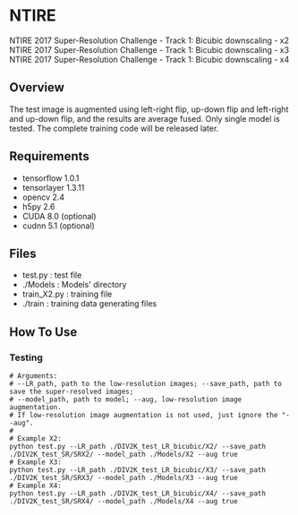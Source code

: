 # NTIRE
NTIRE 2017 Super-Resolution Challenge - Track 1: Bicubic downscaling - x2   
NTIRE 2017 Super-Resolution Challenge - Track 1: Bicubic downscaling - x3   
NTIRE 2017 Super-Resolution Challenge - Track 1: Bicubic downscaling - x4   

## Overview
The test image is augmented using left-right flip, up-down flip and left-right and up-down flip, and the results are average fused. 
Only single model is tested. The complete training code will be released later.

## Requirements
- tensorflow 1.0.1
- tensorlayer 1.3.11
- opencv 2.4
- h5py 2.6
- CUDA 8.0 (optional)
- cudnn 5.1 (optional)

## Files
- test.py : test file
- ./Models : Models' directory
- train_X2.py : training file
- ./train : training data generating files

## How To Use

### Testing
```shell
# Arguments:
# --LR_path, path to the low-resolution images; --save_path, path to save the super-resolved images;   
# --model_path, path to model; --aug, low-resolution image augmentation.
# If low-resolution image augmentation is not used, just ignore the "--aug".
# 
# Example X2:
python test.py --LR_path ./DIV2K_test_LR_bicubic/X2/ --save_path ./DIV2K_test_SR/SRX2/ --model_path ./Models/X2 --aug true
# Example X3:
python test.py --LR_path ./DIV2K_test_LR_bicubic/X3/ --save_path ./DIV2K_test_SR/SRX3/ --model_path ./Models/X3 --aug true
# Example X4:
python test.py --LR_path ./DIV2K_test_LR_bicubic/X4/ --save_path ./DIV2K_test_SR/SRX4/ --model_path ./Models/X4 --aug true
```
# 


